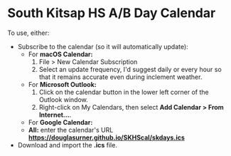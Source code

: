 # South Kitsap HS A/B Day Calendar

To use, either:

* Subscribe to the calendar (so it will automatically update):
  - For **macOS Calendar:**
     1. File > New Calendar Subscription
     2. Select an update frequency, I'd suggest daily or every hour so that it remains accurate even during inclement weather.
  - For **Microsoft Outlook:**
     1. Click on the calendar button in the lower left corner of the Outlook window.
     1. Right-click on My Calendars, then select **Add Calendar > From Internet...**.
  - For **Google Calendar:**
  - **All:** enter the calendar's URL **https://douglasurner.github.io/SKHScal/skdays.ics**
* Download and import the **.ics** file.
